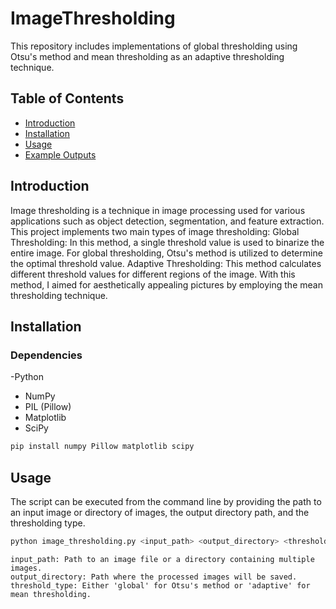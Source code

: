 # ImageThresholding
This repository includes implementations of global thresholding using Otsu's method and mean thresholding as an adaptive thresholding technique.


## Table of Contents
- [Introduction](#introduction)
- [Installation](#installation)
- [Usage](#usage)
- [Example Outputs](#example-outputs)

## Introduction 

Image thresholding is a technique in image processing used for various applications such as object detection, segmentation, and feature extraction. This project implements two main types of image thresholding:
		Global Thresholding: In this method, a single threshold value is used to binarize the entire image. For global thresholding, Otsu's method is utilized to determine the optimal threshold value. 
		Adaptive Thresholding: This method calculates different threshold values for different regions of the image. With this method, I aimed for aesthetically appealing pictures by employing the mean thresholding technique. 

## Installation

### Dependencies

-Python
- NumPy
- PIL (Pillow)
- Matplotlib
- SciPy


```bash
pip install numpy Pillow matplotlib scipy
```

        
## Usage

The script can be executed from the command line by providing the path to an input image or directory of images, the output directory path, and the thresholding type.

```bash
python image_thresholding.py <input_path> <output_directory> <threshold_type>
```

	input_path: Path to an image file or a directory containing multiple images.
	output_directory: Path where the processed images will be saved.
	threshold_type: Either 'global' for Otsu's method or 'adaptive' for mean thresholding.




